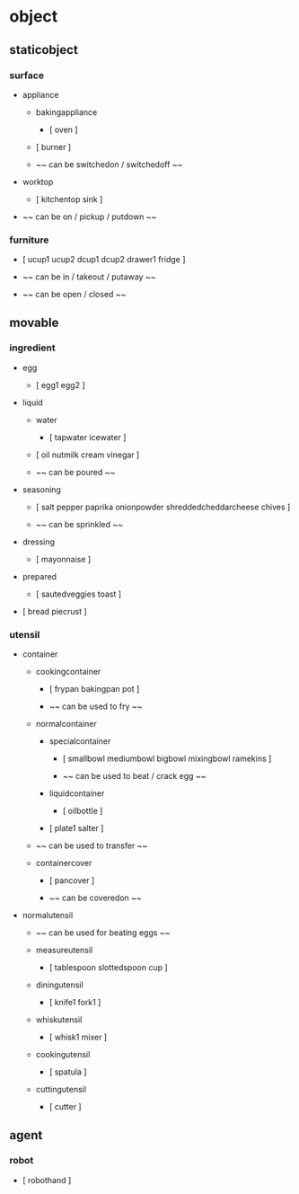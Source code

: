 # object


## staticobject

### surface

- appliance

	- bakingappliance

		- [ oven ]

	- [ burner ]

	- ~~ can be switchedon / switchedoff ~~

- worktop

	- [ kitchentop sink ]

- ~~ can be on / pickup / putdown ~~

### furniture

- [ ucup1 ucup2 dcup1 dcup2 drawer1 fridge ]

- ~~ can be in / takeout / putaway ~~

- ~~ can be open / closed ~~

## movable

### ingredient

- egg

	- [ egg1 egg2 ]

- liquid

	- water

		- [ tapwater icewater ]

	- [ oil nutmilk cream vinegar ]

	- ~~ can be poured ~~

- seasoning

	- [ salt pepper paprika onionpowder shreddedcheddarcheese chives ]

	- ~~ can be sprinkled ~~

- dressing

	- [ mayonnaise ]

- prepared

	- [ sautedveggies toast ]

- [ bread piecrust ]

### utensil

- container

	- cookingcontainer

		- [ frypan bakingpan pot ]

		- ~~ can be used to fry ~~

	- normalcontainer

		- specialcontainer

			- [ smallbowl mediumbowl bigbowl mixingbowl ramekins ]

			- ~~ can be used to beat / crack egg ~~

		- liquidcontainer

			- [ oilbottle ]

		- [ plate1 salter ]

	- ~~ can be used to transfer ~~

	- containercover

		- [ pancover ]

		- ~~ can be coveredon ~~

- normalutensil

	- ~~ can be used for beating eggs ~~

	- measureutensil

		- [ tablespoon slottedspoon cup ]

	- diningutensil

		- [ knife1 fork1 ]

	- whiskutensil

		- [ whisk1 mixer ]

	- cookingutensil

		- [ spatula ]

	- cuttingutensil

		- [ cutter ]

## agent

### robot

- [ robothand ]

